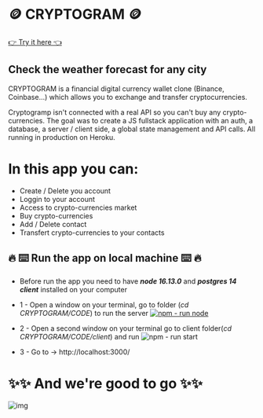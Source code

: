 # **🪙 CRYPTOGRAM 🪙**

[👉 Try it here 👈](https://cryptogram-desktop-app.herokuapp.com/)

## **Check the weather forecast for any city**
CRYPTOGRAM is a financial digital currency wallet clone (Binance, Coinbase...) which allows you to exchange and transfer cryptocurrencies.

Cryptogramp isn't connected with a real API so you can't buy any crypto-currencies.
The goal was to create a JS fullstack application with an auth, a database, a server / client side, a global state management and API calls.
All running in production on Heroku. 

# In this app you can: 
* Create / Delete you account
* Loggin to your account
* Access to crypto-currencies market
* Buy crypto-currencies
* Add / Delete contact
* Transfert crypto-currencies to your contacts

## **🔥 ⌨️ Run the app on local machine ⌨️ 🔥**
* Before run the app you need to have ***node 16.13.0*** and ***postgres 14 client*** installed on your computer

* 1 - Open a window on your terminal, go to folder (*cd CRYPTOGRAM/CODE*) to run the server [![npm - run node](https://img.shields.io/static/v1?label=npm&message=run+node&color=%23CB3837&style=for-the-badge)](https://)
* 2 - Open a second window on your terminal go to client folder(*cd CRYPTOGRAM/CODE/client*) and run ![npm - run start](https://img.shields.io/static/v1?label=npm&message=run+dev&color=%2300A95C&style=for-the-badge)
* 3 - Go to → http://localhost:3000/

# **✨✨ And we're good to go ✨✨**
![img](https://media.giphy.com/media/Qz5ITuBg5uvLy0yiRY/giphy.gif)



